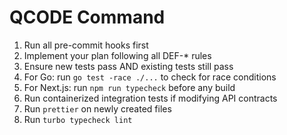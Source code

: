 # QCODE Command

1. Run all pre-commit hooks first
2. Implement your plan following all DEF-* rules
3. Ensure new tests pass AND existing tests still pass
4. For Go: run `go test -race ./...` to check for race conditions
5. For Next.js: run `npm run typecheck` before any build
6. Run containerized integration tests if modifying API contracts
7. Run `prettier` on newly created files
8. Run `turbo typecheck lint`